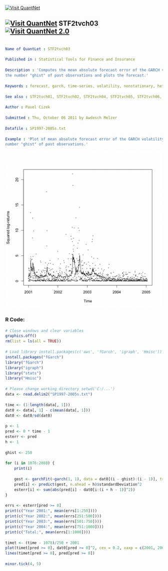 
[<img src="https://github.com/QuantLet/Styleguide-and-FAQ/blob/master/pictures/banner.png" width="880" alt="Visit QuantNet">](http://quantlet.de/index.php?p=info)

## [<img src="https://github.com/QuantLet/Styleguide-and-Validation-procedure/blob/master/pictures/qloqo.png" alt="Visit QuantNet">](http://quantlet.de/) **STF2tvch03** [<img src="https://github.com/QuantLet/Styleguide-and-Validation-procedure/blob/master/pictures/QN2.png" width="60" alt="Visit QuantNet 2.0">](http://quantlet.de/d3/ia)

```yaml

Name of QuantLet : STF2tvch03

Published in : Statistical Tools for Finance and Insurance

Description : 'Computes the mean absolute forecast error of the GARCH volatility forecast based on
the number "ghist" of past observations and plots the forecast.'

Keywords : forecast, garch, time-series, volatility, nonstationary, heteroskedasticity

See also : STF2tvch01, STF2tvch02, STF2tvch04, STF2tvch05, STF2tvch06, STF2tvch07

Author : Pavel Cizek

Submitted : Thu, October 06 2011 by Awdesch Melzer

Datafile : SP1997-2005s.txt

Example : 'Plot of mean absolute forecast error of the GARCH volatility forecast based on the
number "ghist" of past observations.'

```

![Picture1](plot.png)


### R Code:
```r
# Close windows and clear variables
graphics.off()
rm(list = ls(all = TRUE))

# Load library install.packages(c('aws', 'fGarch', 'igraph', 'Hmisc'))
install.packages("fGarch")
library("fGarch")
library("igraph")
library("stats")
library("Hmisc")

# Please change working directory setwd('C:/...')
data <- read.delim2("SP1997-2005s.txt")

time <- (1:length(data[, 1]))
dat0 <- data[, 1] - c(mean(data[, 1]))
dat0 <- dat0/sd(dat0)

p <- 1
pred <- 0 * time - 1
esterr <- pred
h <- 1

ghist <- 250

for (i in 1076:2088) {
    print(i)
    
    gest <- garchFit(~garch(1, 1), data = dat0[(i - ghist):(i - 1)], trace = FALSE, include.mean = FALSE)
    pred[i] <- predict(gest, n.ahead = h)$standardDeviation^2
    esterr[i] <- sum(abs(pred[i] - dat0[i:(i + h - 1)]^2))
}

errs <- esterr[pred >= 0]
print(c("Year 2001:", mean(errs[1:250])))
print(c("Year 2002:", mean(errs[251:500])))
print(c("Year 2003:", mean(errs[501:750])))
print(c("Year 2004:", mean(errs[751:1000])))
print(c("Total:", mean(errs[1:1000])))

timet <- (time - 1078)/250 + 2001
plot(timet[pred >= 0], dat0[pred >= 0]^2, cex = 0.2, xaxp = c(2001, 2005, 4), xlab = "Time", ylab = "Squared log-returns")
lines(timet[pred >= 0], pred[pred >= 0])

minor.tick(4, 5) 

```
